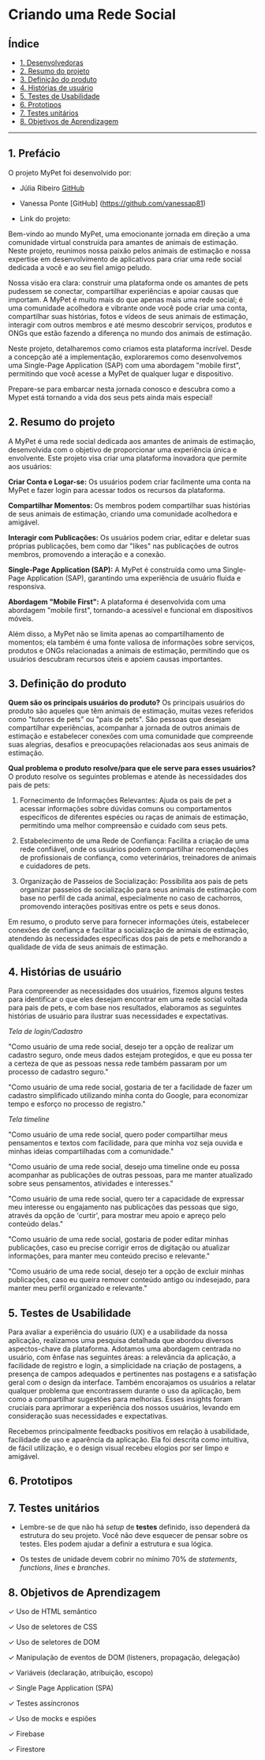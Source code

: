 # Criando uma Rede Social

## Índice

* [1. Desenvolvedoras](#1-desenvolvedoras)
* [2. Resumo do projeto](#2-resumo-do-projeto)
* [3. Definição do produto](#3-definição-do-produto)
* [4. Histórias de usuário](#4-historias-de-usuario)
* [5. Testes de Usabilidade](#5-testes-de-usabilidade)
* [6. Prototipos](#6-prototipos)
* [7. Testes unitários](#7-testes-unitários)
* [8. Objetivos de Aprendizagem](#8-objetivos-de-aprendizagem)

***

## 1. Prefácio

O projeto MyPet foi desenvolvido por:

* Júlia Ribeiro [GitHub](https://github.com/jumvribeiro)
* Vanessa Ponte [GitHub] (https://github.com/vanessap81)

* Link do projeto:

Bem-vindo ao mundo MyPet, uma emocionante jornada em direção a uma comunidade virtual construída para amantes de animais de estimação. Neste projeto, reunimos nossa paixão pelos animais de estimação e nossa expertise em desenvolvimento de aplicativos para criar uma rede social dedicada a você e ao seu fiel amigo peludo.

Nossa visão era clara: construir uma plataforma onde os amantes de pets pudessem se conectar, compartilhar experiências e apoiar causas que importam. A MyPet é muito mais do que apenas mais uma rede social; é uma comunidade acolhedora e vibrante onde você pode criar uma conta, compartilhar suas histórias, fotos e vídeos de seus animais de estimação, interagir com outros membros e até mesmo descobrir serviços, produtos e ONGs que estão fazendo a diferença no mundo dos animais de estimação.

Neste projeto, detalharemos como criamos esta plataforma incrível. Desde a concepção até a implementação, exploraremos como desenvolvemos uma Single-Page Application (SAP) com uma abordagem "mobile first", permitindo que você acesse a MyPet de qualquer lugar e dispositivo.

Prepare-se para embarcar nesta jornada conosco e descubra como a Mypet está tornando a vida dos seus pets ainda mais especial!

## 2. Resumo do projeto

A MyPet é uma rede social dedicada aos amantes de animais de estimação, desenvolvida com o objetivo de proporcionar uma experiência única e envolvente. Este projeto visa criar uma plataforma inovadora que permite aos usuários:

**Criar Conta e Logar-se:** Os usuários podem criar facilmente uma conta na MyPet e fazer login para acessar todos os recursos da plataforma.

**Compartilhar Momentos:** Os membros podem compartilhar suas histórias de seus animais de estimação, criando uma comunidade acolhedora e amigável.

**Interagir com Publicações:** Os usuários podem criar, editar e deletar suas próprias publicações, bem como dar "likes" nas publicações de outros membros, promovendo a interação e a conexão.

**Single-Page Application (SAP):** A MyPet é construída como uma Single-Page Application (SAP), garantindo uma experiência de usuário fluida e responsiva.

**Abordagem "Mobile First":** A plataforma é desenvolvida com uma abordagem "mobile first", tornando-a acessível e funcional em dispositivos móveis.

Além disso, a MyPet não se limita apenas ao compartilhamento de momentos; ela também é uma fonte valiosa de informações sobre serviços, produtos e ONGs relacionadas a animais de estimação, permitindo que os usuários descubram recursos úteis e apoiem causas importantes.

## 3. Definição do produto

**Quem são os principais usuários do produto?**
Os principais usuários do produto são aqueles que têm animais de estimação, muitas vezes referidos como "tutores de pets" ou "pais de pets". São pessoas que desejam compartilhar experiências, acompanhar a jornada de outros animais de estimação e estabelecer conexões com uma comunidade que compreende suas alegrias, desafios e preocupações relacionadas aos seus animais de estimação.   

**Qual problema o produto resolve/para que ele serve para esses usuários?**
O produto resolve os seguintes problemas e atende às necessidades dos pais de pets:

1. Fornecimento de Informações Relevantes: Ajuda os pais de pet a acessar informações sobre dúvidas comuns ou comportamentos específicos de diferentes espécies ou raças de animais de estimação, permitindo uma melhor compreensão e cuidado com seus pets.

2. Estabelecimento de uma Rede de Confiança: Facilita a criação de uma rede confiável, onde os usuários podem compartilhar recomendações de profissionais de confiança, como veterinários, treinadores de animais e cuidadores de pets.

3. Organização de Passeios de Socialização: Possibilita aos pais de pets organizar passeios de socialização para seus animais de estimação com base no perfil de cada animal, especialmente no caso de cachorros, promovendo interações positivas entre os pets e seus donos.

Em resumo, o produto serve para fornecer informações úteis, estabelecer conexões de confiança e facilitar a socialização de animais de estimação, atendendo às necessidades específicas dos pais de pets e melhorando a qualidade de vida de seus animais de estimação.

## 4. Histórias de usuário

Para compreender as necessidades dos usuários, fizemos alguns testes para identificar o que eles desejam encontrar em uma rede social voltada para pais de pets, e com base nos resultados, elaboramos as seguintes histórias de usuário para ilustrar suas necessidades e expectativas.

*Tela de login/Cadastro*

"Como usuário de uma rede social, desejo ter a opção de realizar um cadastro seguro, onde meus dados estejam protegidos, e que eu possa ter a certeza de que as pessoas nessa rede também passaram por um processo de cadastro seguro."

"Como usuário de uma rede social, gostaria de ter a facilidade de fazer um cadastro simplificado utilizando minha conta do Google, para economizar tempo e esforço no processo de registro."

*Tela timeline*

"Como usuário de uma rede social, quero poder compartilhar meus pensamentos e textos com facilidade, para que minha voz seja ouvida e minhas ideias compartilhadas com a comunidade."

"Como usuário de uma rede social, desejo uma timeline onde eu possa acompanhar as publicações de outras pessoas, para me manter atualizado sobre seus pensamentos, atividades e interesses."

"Como usuário de uma rede social, quero ter a capacidade de expressar meu interesse ou engajamento nas publicações das pessoas que sigo, através da opção de 'curtir', para mostrar meu apoio e apreço pelo conteúdo delas."

"Como usuário de uma rede social, gostaria de poder editar minhas publicações, caso eu precise corrigir erros de digitação ou atualizar informações, para manter meu conteúdo preciso e relevante."

"Como usuário de uma rede social, desejo ter a opção de excluir minhas publicações, caso eu queira remover conteúdo antigo ou indesejado, para manter meu perfil organizado e relevante."

## 5. Testes de Usabilidade

Para avaliar a experiência do usuário (UX) e a usabilidade da nossa aplicação, realizamos uma pesquisa detalhada que abordou diversos aspectos-chave da plataforma. Adotamos uma abordagem centrada no usuário, com ênfase nas seguintes áreas: a relevância da aplicação, a facilidade de registro e login, a simplicidade na criação de postagens, a presença de campos adequados e pertinentes nas postagens e a satisfação geral com o design da interface. Também encorajamos os usuários a relatar qualquer problema que encontrassem durante o uso da aplicação, bem como a compartilhar sugestões para melhorias. Esses insights foram cruciais para aprimorar a experiência dos nossos usuários, levando em consideração suas necessidades e expectativas.

Recebemos principalmente feedbacks positivos em relação à usabilidade, facilidade de uso e aparência da aplicação. Ela foi descrita como intuitiva, de fácil utilização, e o design visual recebeu elogios por ser limpo e amigável.

## 6. Prototipos 


## 7. Testes unitários

* Lembre-se de que não há _setup_ de **testes** definido, isso dependerá da
  estrutura do seu projeto. Você não deve esquecer de pensar sobre os testes.
  Eles podem ajudar a definir a estrutura e sua lógica.

* Os testes de unidade devem cobrir no mínimo 70% de _statements_, _functions_,
  _lines_ e _branches_.

## 8. Objetivos de Aprendizagem

✓ Uso de HTML semântico

✓ Uso de seletores de CSS

✓ Uso de seletores de DOM

✓ Manipulação de eventos de DOM (listeners, propagação, delegação)

✓ Variáveis (declaração, atribuição, escopo)

✓ Single Page Application (SPA)

✓ Testes assíncronos

✓ Uso de mocks e espiões

✓ Firebase

✓ Firestore
